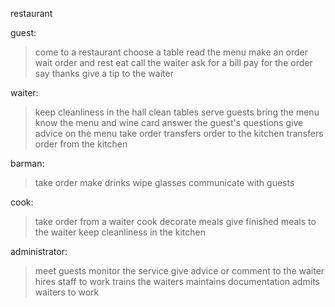 restaurant

guest: 
> come to a restaurant
> choose a table 
> read the menu 
> make an order 
> wait order and rest 
> eat 
> call the waiter 
> ask for a bill 
> pay for the order 
> say thanks 
> give a tip to the waiter

waiter: 
> keep cleanliness in the hall 
> clean tables 
> serve guests 
> bring the menu 
> know the menu and wine card 
> answer the guest's questions 
> give advice on the menu 
> take order 
> transfers order to the kitchen 
> transfers order from the kitchen

barman: 
> take order 
> make drinks 
> wipe glasses 
> communicate with guests

cook: 
> take order from a waiter 
> cook 
> decorate meals 
> give finished meals to the waiter 
> keep cleanliness in the kitchen

administrator: 
> meet guests 
> monitor the service 
> give advice or comment to the waiter 
> hires staff to work 
> trains the waiters 
> maintains documentation 
> admits waiters to work
